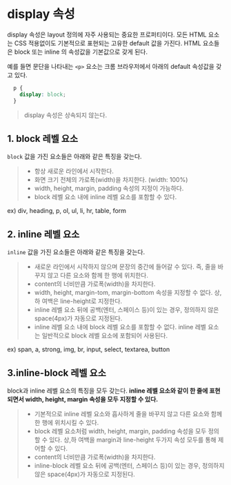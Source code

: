 # display 속성

display 속성은 layout 정의에 자주 사용되는 중요한 프로퍼티이다.
모든 HTML 요소는 CSS 적용없이도 기본적으로 표현되는 고유한 default 값을 가진다.
HTML 요소들은 block 또는 inline 의 속성값을 기본값으로 갖게 된다.

예를 들면 문단을 나타내는 `<p>` 요소는 크롬 브라우저에서 아래의 default 속성값을 갖고 있다.
```css
  p {
    display: block;
  }
```

> display 속성은 상속되지 않는다.

## 1. block 레벨 요소
`block` 값을 가진 요소들은 아래와 같은 특징을 갖는다.
> - 항상 새로운 라인에서 시작한다.
> - 화면 크기 전체의 가로폭(width)을 차지한다. (width: 100%)
> - width, height, margin, padding 속성의 지정이 가능하다.
> - block 레벨 요소 내에 inline 레벨 요소를 포함할 수 있다.

ex) div, heading, p, ol, ul, li, hr, table, form


## 2. inline 레벨 요소
`inline` 값을 가진 요소들은 아래와 같은 특징을 갖는다.
> - 새로운 라인에서 시작하지 않으며 문장의 중간에 들어갈 수 있다. 즉, 줄을 바꾸지 않고 다른 요소와 함께 한 행에 위치한다.
> - content의 너비만큼 가로폭(width)을 차지한다.
> - width, height, margin-tom, margin-bottom 속성을 지정할 수 없다. 상, 하 여백은 line-height로 지정한다.
> - inline 레벨 요소 뒤에 공백(엔터, 스페이스 등)이 있는 경우, 정의하지 않은 space(4px)가 자동으로 지정된다.
> - inline 레벨 요소 내에 block 레벨 요소를 포함할 수 없다. inline 레벨 요소는 일반적으로 block 레벨 요소에 포함되어 사용된다.

ex) span, a, strong, img, br, input, select, textarea, button


## 3.inline-block 레벨 요소
block과 inline 레벨 요소의 특징을 모두 갖는다.
**inline 레벨 요소와 같이 한 줄에 표현되면서 width, height, margin 속성을 모두 지정할 수 있다.**
> - 기본적으로 inline 레벨 요소와 흡사하게 줄을 바꾸지 않고 다른 요소와 함께 한 행에 위치시킬 수 있다.
> - block 레벨 요소처럼 width, height, margin, padding 속성을 모두 정의할 수 있다. 상,하 여백을 margin과 line-height 두가지 속성 모두를 통해 제어할 수 있다.
> - content의 너비만큼 가로폭(width)을 차지한다.
> - inline-block 레벨 요소 뒤에 공백(엔터, 스페이스 등)이 있는 경우, 정의하지 않은 space(4px)가 자동으로 지정된다.

